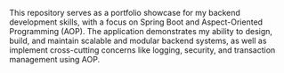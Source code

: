 This repository serves as a portfolio showcase for my backend development skills, with a focus on Spring Boot and Aspect-Oriented Programming (AOP). The application demonstrates my ability to design, build, and maintain scalable and modular backend systems, as well as implement cross-cutting concerns like logging, security, and transaction management using AOP.

